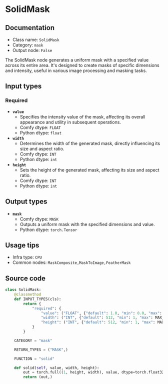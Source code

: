 # SolidMask
## Documentation
- Class name: `SolidMask`
- Category: `mask`
- Output node: `False`

The SolidMask node generates a uniform mask with a specified value across its entire area. It's designed to create masks of specific dimensions and intensity, useful in various image processing and masking tasks.
## Input types
### Required
- **`value`**
    - Specifies the intensity value of the mask, affecting its overall appearance and utility in subsequent operations.
    - Comfy dtype: `FLOAT`
    - Python dtype: `float`
- **`width`**
    - Determines the width of the generated mask, directly influencing its size and aspect ratio.
    - Comfy dtype: `INT`
    - Python dtype: `int`
- **`height`**
    - Sets the height of the generated mask, affecting its size and aspect ratio.
    - Comfy dtype: `INT`
    - Python dtype: `int`
## Output types
- **`mask`**
    - Comfy dtype: `MASK`
    - Outputs a uniform mask with the specified dimensions and value.
    - Python dtype: `torch.Tensor`
## Usage tips
- Infra type: `CPU`
- Common nodes: `MaskComposite,MaskToImage,FeatherMask`


## Source code
```python
class SolidMask:
    @classmethod
    def INPUT_TYPES(cls):
        return {
            "required": {
                "value": ("FLOAT", {"default": 1.0, "min": 0.0, "max": 1.0, "step": 0.01}),
                "width": ("INT", {"default": 512, "min": 1, "max": MAX_RESOLUTION, "step": 1}),
                "height": ("INT", {"default": 512, "min": 1, "max": MAX_RESOLUTION, "step": 1}),
            }
        }

    CATEGORY = "mask"

    RETURN_TYPES = ("MASK",)

    FUNCTION = "solid"

    def solid(self, value, width, height):
        out = torch.full((1, height, width), value, dtype=torch.float32, device="cpu")
        return (out,)

```
